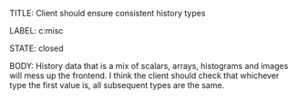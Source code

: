 TITLE:
Client should ensure consistent history types

LABEL:
c:misc

STATE:
closed

BODY:
History data that is a mix of scalars, arrays, histograms and images will mess up the frontend.  I think the client should check that whichever type the first value is, all subsequent types are the same.

